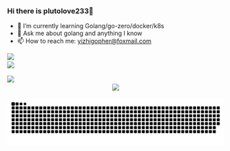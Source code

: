 ### Hi there is plutolove233👋

<!--
**plutolove233/plutolove233** is a ✨ _special_ ✨ repository because its `README.md` (this file) appears on your GitHub profile.

Here are some ideas to get you started:
- 🔭 I’m currently working on ...
- 👯 I’m looking to collaborate on golang
- 🤔 I’m looking for help with ...
- 😄 Pronouns: ...
- ⚡ Fun fact: 
-->

- 🌱 I’m currently learning Golang/go-zero/docker/k8s
- 💬 Ask me about golang and anything I know
- 📫 How to reach me: yizhigopher@foxmail.com

![](https://github-readme-stats.vercel.app/api?username=plutolove233&hide_title=true&hide_border=true&show_icons=trueline_height=21&text_color=000&icon_color=000&bg_color=0,ea6161,ffc64d,fffc4d,52fa5a&theme=graywhite)
</br>
![](https://metrics.lecoq.io/plutolove233?template=classic&config.timezone=Asia%2FShanghai)

<div> 
  <img src="https://github-readme-stats.vercel.app/api/top-langs/?username=plutolove233&hide_title=true&hide_border=true&layout=compact&langs_count=6&text_color=000&icon_color=fff&bg_color=0,52fa5a,4dfcff,c64dff&theme=graywhite" /> </div>

<div align="center"> <img src="https://activity-graph.herokuapp.com/graph?username=plutolove233&theme=xcode" /> </div>

![](https://raw.githubusercontent.com/plutolove233/plutolove233/main/assets/github-contribution-grid-snake.svg)

